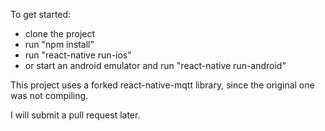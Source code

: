 To get started:

 - clone the project
 - run "npm install"
 - run "react-native run-ios"
 - or start an android emulator and run "react-native run-android"


This project uses a forked react-native-mqtt library, since the original one was not compiling.

I will submit a pull request later.
